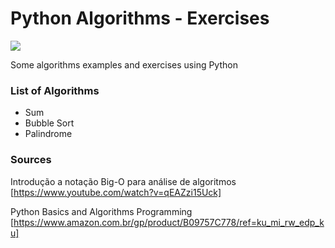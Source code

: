 # Python Algorithms - Exercises #
![](https://img.shields.io/badge/Python-3.8-blue.svg)

Some algorithms examples and exercises using Python


### List of Algorithms ####

- Sum
- Bubble Sort
- Palindrome



### Sources ####

Introdução a notação Big-O para análise de algoritmos [https://www.youtube.com/watch?v=qEAZzi15Uck]

Python Basics and Algorithms Programming [https://www.amazon.com.br/gp/product/B09757C778/ref=ku_mi_rw_edp_ku]

